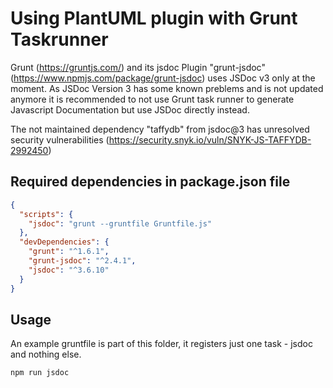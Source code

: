 # Using PlantUML plugin with Grunt Taskrunner

Grunt (https://gruntjs.com/) and its jsdoc Plugin "grunt-jsdoc" (https://www.npmjs.com/package/grunt-jsdoc)
uses JSDoc v3 only at the moment. As JSDoc Version 3 has some known preblems and is not updated anymore it 
is recommended to not use Grunt task runner to generate Javascript Documentation but use JSDoc directly instead.

The not maintained dependency "taffydb" from jsdoc@3 has unresolved 
security vulnerabilities (https://security.snyk.io/vuln/SNYK-JS-TAFFYDB-2992450)

## Required dependencies in package.json file
```json
{
  "scripts": {
    "jsdoc": "grunt --gruntfile Gruntfile.js"
  },
  "devDependencies": {
    "grunt": "^1.6.1",
    "grunt-jsdoc": "^2.4.1",
    "jsdoc": "^3.6.10"
  }        
}
```

## Usage
An example gruntfile is part of this folder, it registers just one task - jsdoc and nothing else.

```shell
npm run jsdoc
```
